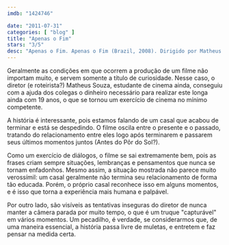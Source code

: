```yaml
---
imdb: "1424746"

date: "2011-07-31"
categories: [ "blog" ]
title: "Apenas o Fim"
stars: "3/5"
desc: "Apenas o Fim. Apenas o Fim (Brazil, 2008). Dirigido por Matheus Souza. Escrito por Matheus Souza. Com Gregório Duvivier, Érika Mader, Marcelo Adnet, Nathalia Dill, Álamo Facó."
---
```

Geralmente as condições em que ocorrem a produção de um filme não importam muito, e servem somente a título de curiosidade. Nesse caso, o diretor (e roteirista?) Matheus Souza, estudante de cinema ainda, conseguiu com a ajuda dos colegas o dinheiro necessário para realizar este longa ainda com 19 anos, o que se tornou um exercício de cinema no mínimo competente.

A história é interessante, pois estamos falando de um casal que acabou de terminar e está se despedindo. O filme oscila entre o presente e o passado, tratando do relacionamento entre eles logo após terminarem e passarem seus últimos momentos juntos (Antes do Pôr do Sol?).

Como um exercício de diálogos, o filme se sai extremamente bem, pois as frases criam sempre situações, lembranças e pensamentos que nunca se tornam enfadonhos. Mesmo assim, a situação mostrada não parece muito verossímil: um casal geralmente não termina seu relacionamento de forma tão educada. Porém, o próprio casal reconhece isso em alguns momentos, e é isso que torna a experiência mais humana e palpável.

Por outro lado, são visíveis as tentativas inseguras do diretor de nunca manter a câmera parada por muito tempo, o que é um truque "capturável" em vários momentos. Um pecadilho, é verdade, se considerarmos que, de uma maneira essencial, a história passa livre de muletas, e entretem e faz pensar na medida certa.

